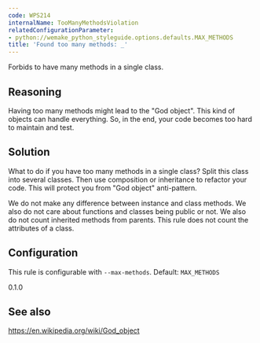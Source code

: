 ```yaml
---
code: WPS214
internalName: TooManyMethodsViolation
relatedConfigurationParameter:
- python://wemake_python_styleguide.options.defaults.MAX_METHODS
title: 'Found too many methods: _'
---
```


Forbids to have many methods in a single class.

## Reasoning
Having too many methods might lead to the "God object". This kind of
objects can handle everything. So, in the end, your code becomes too
hard to maintain and test.

## Solution
What to do if you have too many methods in a single class? Split
this class into several classes. Then use composition or inheritance
to refactor your code. This will protect you from "God object"
anti-pattern.

We do not make any difference between instance and class methods. We
also do not care about functions and classes being public or not. We
also do not count inherited methods from parents. This rule does not
count the attributes of a class.

## Configuration
This rule is configurable with `--max-methods`. Default:
`MAX_METHODS`

<div class="versionadded">

0.1.0

</div>

## See also
<https://en.wikipedia.org/wiki/God_object>